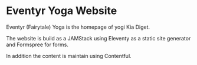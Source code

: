 # Eventyr Yoga Website

Eventyr (Fairytale) Yoga is the homepage of yogi Kia Diget.

The website is build as a JAMStack using Eleventy as a static site generator and Formspree for forms.

In addition the content is maintain using Contentful.
